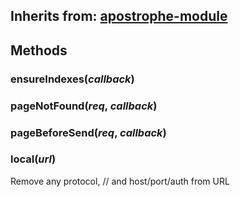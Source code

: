 ## Inherits from: [apostrophe-module](../apostrophe-module/README.md)

## Methods
### ensureIndexes(*callback*)

### pageNotFound(*req*, *callback*)

### pageBeforeSend(*req*, *callback*)

### local(*url*)
Remove any protocol, // and host/port/auth from URL

